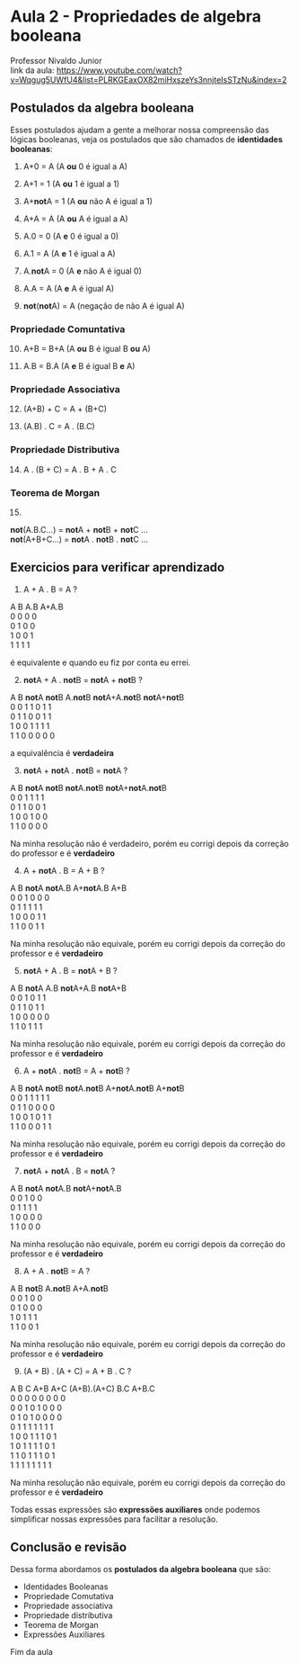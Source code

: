 # Aula 2 - Propriedades de algebra booleana

Professor Nivaldo Junior  
link da aula: https://www.youtube.com/watch?v=Wqgug5UWfU4&list=PLRKGEaxOX82miHxszeYs3nnjteIsSTzNu&index=2

## Postulados da algebra booleana

Esses postulados ajudam a gente a melhorar nossa compreensão das lógicas booleanas, veja os postulados que são chamados de **identidades booleanas**:

1) A+0 = A (A **ou** 0 é igual a A)

2) A+1 = 1 (A **ou** 1 é igual a 1)

3) A+**not**A = 1 (A **ou** não A é igual a 1)

4) A+A = A (A **ou** A é igual a A)

5) A.0 = 0 (A **e** 0 é igual a 0)

6) A.1 = A (A **e** 1 é igual a A)

7) A.**not**A = 0 (A **e** não A é igual 0)

8) A.A = A (A **e** A é igual A)

9) **not**(**not**A) = A (negação de não A é igual A)

### Propriedade Comuntativa

10) A+B = B+A (A **ou** B é igual B **ou** A)

11) A.B = B.A (A **e** B é igual B **e** A)

### Propriedade Associativa

12) (A+B) + C = A + (B+C) 

13) (A.B) . C = A . (B.C)

### Propriedade Distributiva

14) A . (B + C) = A . B + A . C

### Teorema de Morgan

15) 
**not**(A.B.C...) = **not**A + **not**B + **not**C ...     
**not**(A+B+C...) = **not**A . **not**B . **not**C ...

## Exercicios para verificar aprendizado

1) A + A . B = A ?

A  B  A.B  A+A.B  
0  0  0    0  
0  1  0    0  
1  0  0    1  
1  1  1    1  

é equivalente e quando eu fiz por conta eu errei.

2) **not**A + A . **not**B = **not**A + **not**B ?

A  B  **not**A  **not**B  A.**not**B  **not**A+A.**not**B  **not**A+**not**B  
0  0  1         1         0           1                    1  
0  1  1         0         0           1                    1  
1  0  0         1         1           1                    1   
1  1  0         0         0           0                    0  

a equivalência é **verdadeira**

3) **not**A + **not**A . **not**B = **not**A ?

A  B  **not**A  **not**B  **not**A.**not**B  **not**A+**not**A.**not**B  
0  0  1         1         1                  1  
0  1  1         0         0                  1  
1  0  0         1         0                  0  
1  1  0         0         0                  0  

Na minha resolução não é verdadeiro, porém eu corrigi depois da correção do professor e é **verdadeiro**

4) A + **not**A . B = A + B ?

A  B  **not**A  **not**A.B  A+**not**A.B  A+B  
0  0  1         0           0             0  
0  1  1         1           1             1  
1  0  0         0           1             1  
1  1  0         0           1             1  

Na minha resolução não equivale, porém eu corrigi depois da correção do professor e é **verdadeiro**

5) **not**A + A . B = **not**A + B ?

A  B  **not**A  A.B  **not**A+A.B  **not**A+B    
0  0  1         0    1             1  
0  1  1         0    1             1  
1  0  0         0    0             0  
1  1  0         1    1             1

Na minha resolução não equivale, porém eu corrigi depois da correção do professor e é **verdadeiro**

6) A + **not**A . **not**B = A + **not**B ?

A  B  **not**A  **not**B  **not**A.**not**B  A+**not**A.**not**B  A+**not**B  
0  0  1         1         1                  1                    1   
0  1  1         0         0                  0                    0  
1  0  0         1         0                  1                    1  
1  1  0         0         0                  1                    1

Na minha resolução não equivale, porém eu corrigi depois da correção do professor e é **verdadeiro**

7) **not**A + **not**A . B = **not**A ?

A  B  **not**A  **not**A.B  **not**A+**not**A.B  
0  0  1         0           0  
0  1  1         1           1  
1  0  0         0           0   
1  1  0         0           0

Na minha resolução não equivale, porém eu corrigi depois da correção do professor e é **verdadeiro**

8) A + A . **not**B = A ?

A  B  **not**B  A.**not**B  A+A.**not**B  
0  0  1         0           0  
0  1  0         0           0  
1  0  1         1           1  
1  1  0         0           1

Na minha resolução não equivale, porém eu corrigi depois da correção do professor e é **verdadeiro**

9) (A + B) . (A + C) = A + B . C ?

A  B  C  A+B  A+C  (A+B).(A+C)  B.C  A+B.C  
0  0  0  0    0    0            0    0  
0  0  1  0    1    0            0    0  
0  1  0  1    0    0            0    0  
0  1  1  1    1    1            1    1  
1  0  0  1    1    1            0    1  
1  0  1  1    1    1            0    1  
1  1  0  1    1    1            0    1  
1  1  1  1    1    1            1    1  

Na minha resolução não equivale, porém eu corrigi depois da correção do professor e é **verdadeiro**

Todas essas expressões são **expressões auxiliares** onde podemos simplificar nossas expressões para facilitar a resolução.

## Conclusão e revisão

Dessa forma abordamos os **postulados da algebra booleana** que são:

* Identidades Booleanas  
* Propriedade Comutativa  
* Propriedade associativa  
* Propriedade distributiva  
* Teorema de Morgan  
* Expressões Auxiliares

Fim da aula
